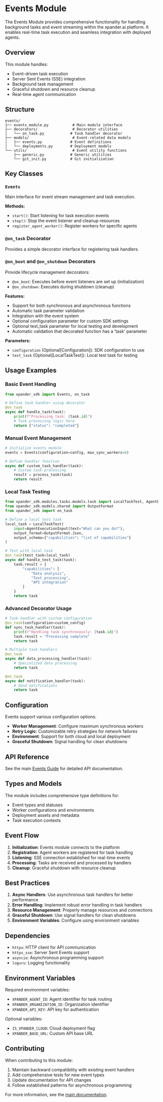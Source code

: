 # Events Module

The Events Module provides comprehensive functionality for handling background tasks and event streaming within the xpander.ai platform. It enables real-time task execution and seamless integration with deployed agents.

## Overview

This module handles:
- Event-driven task execution
- Server Sent Events (SSE) integration
- Background task management
- Graceful shutdown and resource cleanup
- Real-time agent communication

## Structure

```
events/
├── events_module.py           # Main module interface
├── decorators/                # Decorator utilities
│   └── on_task.py            # Task handler decorator
├── models/                    # Event-related data models
│   ├── events.py             # Event definitions
│   └── deployments.py        # Deployment models
└── utils/                     # Event utility functions
    ├── generic.py            # Generic utilities
    └── git_init.py           # Git initialization
```

## Key Classes

### `Events`
Main interface for event stream management and task execution.

**Methods:**
- `start()`: Start listening for task execution events
- `stop()`: Stop the event listener and cleanup resources
- `register_agent_worker()`: Register workers for specific agents

### `@on_task` Decorator
Provides a simple decorator interface for registering task handlers.

### `@on_boot` and `@on_shutdown` Decorators
Provide lifecycle management decorators:
- `@on_boot`: Executes before event listeners are set up (initialization)
- `@on_shutdown`: Executes during shutdown (cleanup)

**Features:**
- Support for both synchronous and asynchronous functions
- Automatic task parameter validation
- Integration with the event system
- Optional configuration parameter for custom SDK settings
- Optional test_task parameter for local testing and development
- Automatic validation that decorated function has a 'task' parameter

**Parameters:**
- `configuration` (Optional[Configuration]): SDK configuration to use
- `test_task` (Optional[LocalTaskTest]): Local test task for testing

## Usage Examples

### Basic Event Handling
```python
from xpander_sdk import Events, on_task

# Define task handler using decorator
@on_task
async def handle_task(task):
    print(f"Processing task: {task.id}")
    # Task processing logic here
    return {"status": "completed"}
```

### Manual Event Management
```python
# Initialize events module
events = Events(configuration=config, max_sync_workers=8)

# Define handler function
async def custom_task_handler(task):
    # Custom task processing
    result = process_task(task)
    return result
```

### Local Task Testing
```python
from xpander_sdk.modules.tasks.models.task import LocalTaskTest, AgentExecutionInput
from xpander_sdk.models.shared import OutputFormat
from xpander_sdk import on_task

# Define a local test task
local_task = LocalTaskTest(
    input=AgentExecutionInput(text="What can you do?"),
    output_format=OutputFormat.Json,
    output_schema={"capabilities": "list of capabilities"}
)

# Test with local task
@on_task(test_task=local_task)
async def handle_test_task(task):
    task.result = {
        "capabilities": [
            "Data analysis",
            "Text processing", 
            "API integration"
        ]
    }
    return task
```

### Advanced Decorator Usage
```python
# Task handler with custom configuration
@on_task(configuration=custom_config)
def sync_task_handler(task):
    print(f"Handling task synchronously: {task.id}")
    task.result = "Processing complete"
    return task

# Multiple task handlers
@on_task
async def data_processing_handler(task):
    # Specialized data processing
    return task

@on_task
async def notification_handler(task):
    # Send notifications
    return task
```

## Configuration

Events support various configuration options:

- **Worker Management**: Configure maximum synchronous workers
- **Retry Logic**: Customizable retry strategies for network failures
- **Environment**: Support for both cloud and local deployment
- **Graceful Shutdown**: Signal handling for clean shutdowns

## API Reference

See the main [Events Guide](/docs/EVENTS.md) for detailed API documentation.

## Types and Models

The module includes comprehensive type definitions for:
- Event types and statuses
- Worker configurations and environments
- Deployment assets and metadata
- Task execution contexts

## Event Flow

1. **Initialization**: Events module connects to the platform
2. **Registration**: Agent workers are registered for task handling
3. **Listening**: SSE connection established for real-time events
4. **Processing**: Tasks are received and processed by handlers
5. **Cleanup**: Graceful shutdown with resource cleanup

## Best Practices

1. **Async Handlers**: Use asynchronous task handlers for better performance
2. **Error Handling**: Implement robust error handling in task handlers
3. **Resource Management**: Properly manage resources and connections
4. **Graceful Shutdown**: Use signal handlers for clean shutdowns
5. **Environment Variables**: Configure using environment variables

## Dependencies

- `httpx`: HTTP client for API communication
- `httpx_sse`: Server Sent Events support
- `asyncio`: Asynchronous programming support
- `loguru`: Logging functionality

## Environment Variables

Required environment variables:
- `XPANDER_AGENT_ID`: Agent identifier for task routing
- `XPANDER_ORGANIZATION_ID`: Organization identifier
- `XPANDER_API_KEY`: API key for authentication

Optional variables:
- `IS_XPANDER_CLOUD`: Cloud deployment flag
- `XPANDER_BASE_URL`: Custom API base URL

## Contributing

When contributing to this module:
1. Maintain backward compatibility with existing event handlers
2. Add comprehensive tests for new event types
3. Update documentation for API changes
4. Follow established patterns for asynchronous programming

For more information, see the [main documentation](/docs/EVENTS.md).
